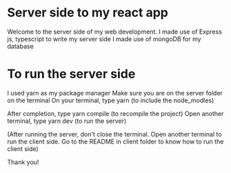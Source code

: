 # Server side to my react app
Welcome to the server side of my web development.
I made use of Express js, typescript to write my server side
I made use of mongoDB for my database


# To run the server side
I used yarn as my package manager
Make sure you are on the server folder on the terminal
On your terminal, type yarn (to include the node_modles)

After completion, type yarn compile (to recompile the project)
Open another terminal, type yarn dev (to run the server)

(After running the server, don't close the terminal. Open another terminal to run the client side. Go to the README in client folder to know how to run the client side)

Thank you!